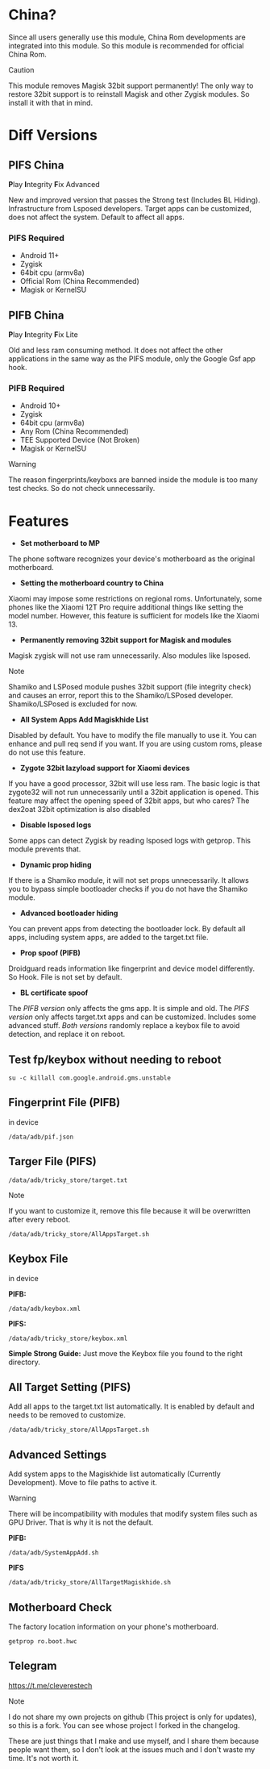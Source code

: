 # China?
Since all users generally use this module, China Rom developments are integrated into this module. So this module is recommended for official China Rom.

> [!CAUTION]
> This module removes Magisk 32bit support permanently! The only way to restore 32bit support is to reinstall Magisk and other Zygisk modules. So install it with that in mind.

# Diff Versions

## PIFS China
**P**lay **I**ntegrity **F**ix Advanced

New and improved version that passes the Strong test (Includes BL Hiding). Infrastructure from Lsposed developers. Target apps can be customized, does not affect the system. Default to affect all apps.

### PIFS Required
* Android 11+
* Zygisk
* 64bit cpu (armv8a)
* Official Rom (China Recommended)
* Magisk or KernelSU

## PIFB China
**P**lay **I**ntegrity **F**ix Lite

Old and less ram consuming method. It does not affect the other applications in the same way as the PIFS module, only the Google Gsf app hook.

### PIFB Required
* Android 10+
* Zygisk
* 64bit cpu (armv8a)
* Any Rom (China Recommended)
* TEE Supported Device (Not Broken)
* Magisk or KernelSU

> [!WARNING]
> The reason fingerprints/keyboxs are banned inside the module is too many test checks. So do not check unnecessarily.

# Features
+ **Set motherboard to MP**

The phone software recognizes your device's motherboard as the original motherboard.

+ **Setting the motherboard country to China**

Xiaomi may impose some restrictions on regional roms. Unfortunately, some phones like the Xiaomi 12T Pro require additional things like setting the model number. However, this feature is sufficient for models like the Xiaomi 13.

+ **Permanently removing 32bit support for Magisk and modules**

Magisk zygisk will not use ram unnecessarily. Also modules like lsposed.

> [!NOTE]
> Shamiko and LSPosed module pushes 32bit support (file integrity check) and causes an error, report this to the Shamiko/LSPosed developer. Shamiko/LSPosed is excluded for now.

+ **All System Apps Add Magiskhide List**

Disabled by default. You have to modify the file manually to use it. You can enhance and pull req send if you want. If you are using custom roms, please do not use this feature.

+ **Zygote 32bit lazyload support for Xiaomi devices**

If you have a good processor, 32bit will use less ram. The basic logic is that zygote32 will not run unnecessarily until a 32bit application is opened. This feature may affect the opening speed of 32bit apps, but who cares?
The dex2oat 32bit optimization is also disabled

+ **Disable lsposed logs**

Some apps can detect Zygisk by reading lsposed logs with getprop. This module prevents that.

+ **Dynamic prop hiding**

If there is a Shamiko module, it will not set props unnecessarily. It allows you to bypass simple bootloader checks if you do not have the Shamiko module.

+ **Advanced bootloader hiding**

You can prevent apps from detecting the bootloader lock. By default all apps, including system apps, are added to the target.txt file.

+ **Prop spoof (PIFB)**

Droidguard reads information like fingerprint and device model differently. So Hook. File is not set by default.

+ **BL certificate spoof**

The *PIFB version* only affects the gms app. It is simple and old.
The *PIFS version* only affects target.txt apps and can be customized. Includes some advanced stuff.
*Both versions* randomly replace a keybox file to avoid detection, and replace it on reboot.

## Test fp/keybox without needing to reboot
```
su -c killall com.google.android.gms.unstable
```

## Fingerprint File (PIFB)
in device
```
/data/adb/pif.json
```
## Targer File (PIFS)
```
/data/adb/tricky_store/target.txt
```
> [!NOTE]
> If you want to customize it, remove this file because it will be overwritten after every reboot.
```
/data/adb/tricky_store/AllAppsTarget.sh
```
## Keybox File
in device

**PIFB:**
```
/data/adb/keybox.xml
```
**PIFS:**
```
/data/adb/tricky_store/keybox.xml
```
**Simple Strong Guide:**
Just move the Keybox file you found to the right directory.

## All Target Setting (PIFS)
Add all apps to the target.txt list automatically. It is enabled by default and needs to be removed to customize.

```
/data/adb/tricky_store/AllAppsTarget.sh
```

## Advanced Settings
Add system apps to the Magiskhide list automatically (Currently Development). Move to file paths to active it. 

> [!WARNING]
> There will be incompatibility with modules that modify system files such as GPU Driver. That is why it is not the default.

**PIFB:**
```
/data/adb/SystemAppAdd.sh
```
**PIFS**
```
/data/adb/tricky_store/AllTargetMagiskhide.sh
```

## Motherboard Check
The factory location information on your phone's motherboard.
```
getprop ro.boot.hwc
```

## Telegram
https://t.me/cleverestech

> [!NOTE]
> I do not share my own projects on github (This project is only for updates), so this is a fork. You can see whose project I forked in the changelog.

These are just things that I make and use myself, and I share them because people want them, so I don't look at the issues much and I don't waste my time. It's not worth it.
